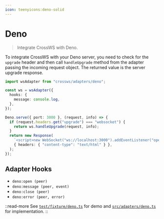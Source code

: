 ```yaml
---
icon: teenyicons:deno-solid
---
```


# Deno

> Integrate CrossWS with Deno.

To integrate CrossWS with your Deno server, you need to check for the `upgrade` header and then call `handleUpgrade` method from the adapter passing the incoming request object. The returned value is the server upgrade response.

```ts
import wsAdapter from "crossws/adapters/deno";

const ws = wsAdapter({
  hooks: {
    message: console.log,
  },
});

Deno.serve({ port: 3000 }, (request, info) => {
  if (request.headers.get("upgrade") === "websocket") {
    return ws.handleUpgrade(request, info);
  }
  return new Response(
    `<script>new WebSocket("ws://localhost:3000").addEventListener("open", (e) => e.target.send("Hello from client!"));</script>`,
    { headers: { "content-type": "text/html" } },
  );
});
```

## Adapter Hooks

- `deno:open (peer)`
- `deno:message (peer, event)`
- `deno:close (peer)`
- `deno:error (peer, error)`

::read-more
See [`test/fixture/deno.ts`](./test/fixture/deno.ts) for demo and [`src/adapters/deno.ts`](./src/adapters/deno.ts) for implementation.
::
